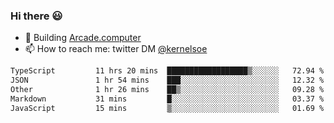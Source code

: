 ### Hi there 😃

- 🔨 Building [Arcade.computer](https://arcade.computer)
- 📫 How to reach me: twitter DM [@kernelsoe](https://twitter.com/kernelsoe)

<!--START_SECTION:waka-->

```txt
TypeScript         11 hrs 20 mins  ██████████████████▒░░░░░░   72.94 %
JSON               1 hr 54 mins    ███░░░░░░░░░░░░░░░░░░░░░░   12.32 %
Other              1 hr 26 mins    ██▒░░░░░░░░░░░░░░░░░░░░░░   09.28 %
Markdown           31 mins         █░░░░░░░░░░░░░░░░░░░░░░░░   03.37 %
JavaScript         15 mins         ▒░░░░░░░░░░░░░░░░░░░░░░░░   01.69 %
```

<!--END_SECTION:waka-->
